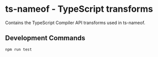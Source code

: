 # ts-nameof - TypeScript transforms

Contains the TypeScript Compiler API transforms used in ts-nameof.

## Development Commands

```
npm run test
```